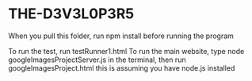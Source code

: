 # THE-D3V3L0P3R5

When you pull this folder, run npm install before running the program

To run the test, run testRunner1.html
To run the main website, type node googleImagesProjectServer.js in the terminal, then run googleImagesProject.html
this is assuming you have node.js installed

